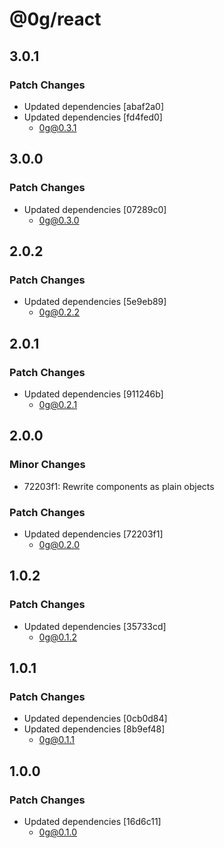 # @0g/react

## 3.0.1

### Patch Changes

- Updated dependencies [abaf2a0]
- Updated dependencies [fd4fed0]
  - 0g@0.3.1

## 3.0.0

### Patch Changes

- Updated dependencies [07289c0]
  - 0g@0.3.0

## 2.0.2

### Patch Changes

- Updated dependencies [5e9eb89]
  - 0g@0.2.2

## 2.0.1

### Patch Changes

- Updated dependencies [911246b]
  - 0g@0.2.1

## 2.0.0

### Minor Changes

- 72203f1: Rewrite components as plain objects

### Patch Changes

- Updated dependencies [72203f1]
  - 0g@0.2.0

## 1.0.2

### Patch Changes

- Updated dependencies [35733cd]
  - 0g@0.1.2

## 1.0.1

### Patch Changes

- Updated dependencies [0cb0d84]
- Updated dependencies [8b9ef48]
  - 0g@0.1.1

## 1.0.0

### Patch Changes

- Updated dependencies [16d6c11]
  - 0g@0.1.0

